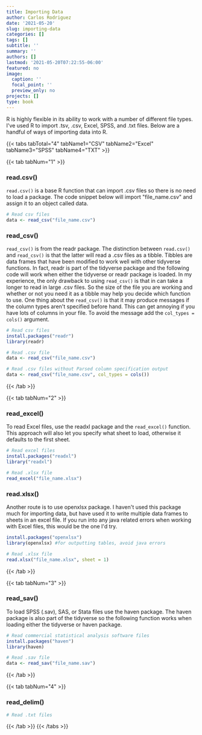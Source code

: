 ```yaml
---
title: Importing Data
author: Carlos Rodriguez
date: '2021-05-20'
slug: importing-data
categories: []
tags: []
subtitle: ''
summary: ''
authors: []
lastmod: '2021-05-20T07:22:55-06:00'
featured: no
image:
  caption: ''
  focal_point: ''
  preview_only: no
projects: []
type: book
---
```


R is highly flexible in its ability to work with a number of different file types. I've used R to import .tsv, .csv, Excel, SPSS, and .txt files. Below are a handful of ways of importing data into R.

<!-- -----------------------TABS---------------------------------- -->
{{< tabs tabTotal="4" tabName1="CSV" tabName2="Excel" tabName3="SPSS" tabName4="TXT" >}}


<!-- -----------------------Tab 1---------------------------------- -->
{{< tab tabNum="1" >}}
<!-- ### read.table() -->
<!-- ```{r, eval=FALSE} -->
<!-- # Read csv files -->
<!-- library(readr) -->
<!-- #read_csv("file_name.csv") -->
<!-- ``` -->

### read.csv()
`read.csv()` is a base R function that can import .csv files so there is no need to load a package. The code snippet below will import "file_name.csv" and assign it to an object called data.

```r
# Read csv files
data <- read_csv("file_name.csv")
```

### read_csv()
`read_csv()` is from the readr package. The distinction between `read.csv()` and `read_csv()` is that the latter will read a .csv files as a tibble. Tibbles are data frames that have been modified to work well with other tidyverse functions. In fact, readr is part of the tidyverse package and the following code will work when either the tidyverse or readr package is loaded. In my experience, the only drawback to using `read_csv()` is that in can take a longer to read in large .csv files. So the size of the file you are working and whether or not you need it as a tibble may help you decide which function to use. One thing about the `read_csv()` is that it may produce messages if the column types aren't specified before hand. This can get annoying if you have lots of columns in your file. To avoid the message add the `col_types = cols()` argument.

```r
# Read csv files
install.packages("readr")
library(readr)

# Read .csv file
data <- read_csv("file_name.csv")

# Read .csv files without Parsed column specification output
data <- read_csv("file_name.csv", col_types = cols())
```
{{< /tab >}}


<!-- -----------------------Tab 2---------------------------------- -->
{{< tab tabNum="2" >}}
### read_excel()
To read Excel files, use the readxl package and the `read_excel()` function. This approach will also let you specify what sheet to load, otherwise it defaults to the first sheet.

```r
# Read excel files
install.packages("readxl")
library("readxl")

# Read .xlsx file
read_excel("file_name.xlsx")
```

### read.xlsx()
Another route is to use openxlsx package. I haven't used this package much for importing data, but have used it to write multiple data frames to sheets in an excel file. If you run into any java related errors when working with Excel files, this would be the one I'd try.

```r
install.packages("openxlsx")
library(openxlsx) #for outputting tables, avoid java errors

# Read .xlsx file
read.xlsx("file_name.xlsx", sheet = 1)
```
{{< /tab >}}


<!-- -----------------------Tab 3---------------------------------- -->
{{< tab tabNum="3" >}}
### read_sav()
To load SPSS (.sav), SAS, or Stata files use the haven package. The haven package is also part of the tidyverse so the following function works when loading either the tidyverse or haven package.

```r
# Read commercial statistical analysis software files
install.packages("haven")
library(haven)

# Read .sav file
data <- read_sav("file_name.sav")
```
{{< /tab >}}


<!-- -----------------------Tab 4---------------------------------- -->
{{< tab tabNum="4" >}}
### read_delim()

```r
# Read .txt files
```
{{< /tab >}}
{{< /tabs >}}
